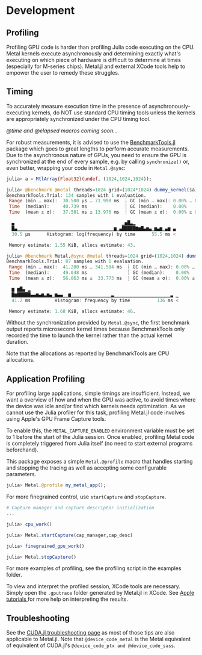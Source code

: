 
# Development

## Profiling

Profiling GPU code is harder than profiling Julia code executing on the CPU. Metal kernels
execute asynchronously and determining exactly what's executing on which piece of hardware
is difficult to determine at times (especially for M-series chips). Metal.jl and external
XCode tools help to empower the user to remedy these struggles.

## Timing

To accurately measure execution time in the presence of asynchronously-executing kernels,
do NOT use standard CPU timing tools unless the kernels are appropriately synchronized under
the CPU timing tool.

_@time and @elapsed macros coming soon..._

For robust measurements, it is advised to use the
[BenchmarkTools.jl](https://github.com/JuliaCI/BenchmarkTools.jl) package which goes to
great lengths to perform accurate measurements. Due to the asynchronous nature of GPUs, you
need to ensure the GPU is synchronized at the end of every sample, e.g. by calling
`synchronize()` or, even better, wrapping your code in `Metal.@sync`:

```julia
julia> a = MtlArray{Float32}(undef, (1024,1024,1024));

julia> @benchmark @metal threads=1024 grid=(1024*1024) dummy_kernel($a) # WRONG!
BenchmarkTools.Trial: 134 samples with 1 evaluation.
 Range (min … max):  30.500 μs … 71.998 ms  ┊ GC (min … max): 0.00% … 0.00%
 Time  (median):     40.739 ms              ┊ GC (median):    0.00%
 Time  (mean ± σ):   37.581 ms ± 13.976 ms  ┊ GC (mean ± σ):  0.00% ± 0.00%

  ▄                                        ▁▅█▃▂
  █▄▁▁▁▁▁▁▁▁▁▁▁▁▁▁▁▁▁▁▁▁▁▁▁▁▁▁▁▁▁▁▁▁▁▁▁▁▆▁▄█████▇▆█▄▆▄▁▆▄▆▁▄▆ ▄
  30.5 μs      Histogram: log(frequency) by time      55.5 ms <

 Memory estimate: 1.55 KiB, allocs estimate: 43.

julia> @benchmark Metal.@sync @metal threads=1024 grid=(1024,1024) dummy_kernel($a) # RIGHT!
BenchmarkTools.Trial: 87 samples with 1 evaluation.
 Range (min … max):  41.200 ms … 341.584 ms  ┊ GC (min … max): 0.00% … 0.00%
 Time  (median):     49.048 ms               ┊ GC (median):    0.00%
 Time  (mean ± σ):   56.863 ms ±  33.773 ms  ┊ GC (mean ± σ):  0.00% ± 0.00%

  ▆ ▆█▄ ▂
  █▆█████▄▄▆▄▆▃▆▄▁▆▄▄▁▁▆▁▁▁▁▁▁▁▁▁▁▁▁▁▁▁▃▁▁▁▁▁▁▁▁▁▁▁▁▁▁▁▁▁▁▁▁▁▃ ▁
  41.2 ms         Histogram: frequency by time          136 ms <

 Memory estimate: 1.68 KiB, allocs estimate: 46.
```

Without the synchronization provided by `Metal.@sync`, the first benchmark output reports
microsecond kernel times because BenchmarkTools only recorded the time to launch the kernel
rather than the actual kernel duration.

Note that the allocations as reported by BenchmarkTools are CPU allocations.


## Application Profiling

For profiling large applications, simple timings are insufficient. Instead, we want a
overview of how and when the GPU was active, to avoid times where the device was idle and/or
find which kernels needs optimization. As we cannot use the Julia profiler for this task,
profiling Metal.jl code involves using Apple's GPU Frame Capture tools.

To enable this, the `METAL_CAPTURE_ENABLED` environment variable must be set to 1 before
the start of the Julia session. Once enabled, profiling Metal code is completely triggered
from Julia itself (no need to start external programs beforehand).

This package exposes a simple `Metal.@profile` macro that handles starting and stopping
the tracing as well as accepting some configurable parameters.

```julia
julia> Metal.@profile my_metal_app();
```

For more finegrained control, use `startCapture` and `stopCapture`.

```julia
# Capture manager and capture descriptor initialization
...

julia> cpu_work()

julia> Metal.startCapture(cap_manager,cap_desc)

julia> finegrained_gpu_work()

julia> Metal.stopCapture()
```

For more examples of profiling, see the profiling script in the examples folder.

To view and interpret the profiled session, XCode tools are necessary. Simply open the
`.gputrace` folder generated by Metal.jl in XCode. See [Apple tutorials
](https://developer.apple.com/videos/play/wwdc2021/10157/) for more help on interpreting
the results.

## Troubleshooting

See the
[CUDA.jl troubleshooting page](https://cuda.juliagpu.org/stable/development/troubleshooting/)
as most of those tips are also applicable to Metal.jl. Note that `@device_code_metal` is the
 Metal equivalent of equivalent of CUDA.jl's `@device_code_ptx and @device_code_sass`.
